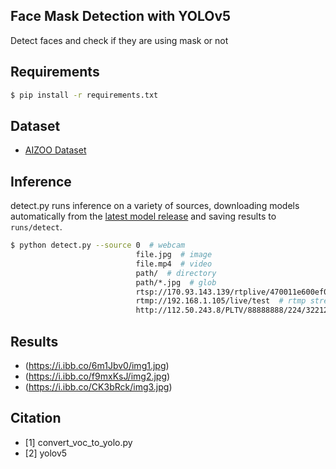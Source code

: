 ## Face Mask Detection with YOLOv5
Detect faces and check if they are using mask or not

## Requirements
```bash
$ pip install -r requirements.txt

```

## Dataset
* [AIZOO Dataset](https://drive.google.com/file/d/1QspxOJMDf_rAWVV7AU_Nc0rjo1_EPEDW/view)

## Inference

detect.py runs inference on a variety of sources, downloading models automatically from the [latest model release](https://github.com/z430/yolov5-mask-detection/releases) and saving results to `runs/detect`.
```bash
$ python detect.py --source 0  # webcam
                            file.jpg  # image 
                            file.mp4  # video
                            path/  # directory
                            path/*.jpg  # glob
                            rtsp://170.93.143.139/rtplive/470011e600ef003a004ee33696235daa  # rtsp stream
                            rtmp://192.168.1.105/live/test  # rtmp stream
                            http://112.50.243.8/PLTV/88888888/224/3221225900/1.m3u8  # http stream
```

## Results
* (https://i.ibb.co/6m1Jbv0/img1.jpg)
* (https://i.ibb.co/f9mxKsJ/img2.jpg)
* (https://i.ibb.co/CK3bRck/img3.jpg)

## Citation
* [1] convert_voc_to_yolo.py [](https://gist.github.com/Amir22010/a99f18ca19112bc7db0872a36a03a1ec)
* [2] yolov5 [](https://github.com/ultralytics/yolov5)
